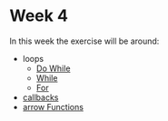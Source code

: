 # Week 4
In this week the exercise will be around:
- loops
  - [Do While](https://www.youtube.com/watch?v=gTdesbu8nyo)
  - [While](https://www.youtube.com/watch?v=TDUz9QcGPoE)
  - [For](https://www.youtube.com/watch?v=ZOQYIWLngSU)
- [callbacks](https://www.youtube.com/watch?v=kz_vwAF4NHI)
- [arrow Functions](https://www.youtube.com/watch?v=fRRRkognpOs)


